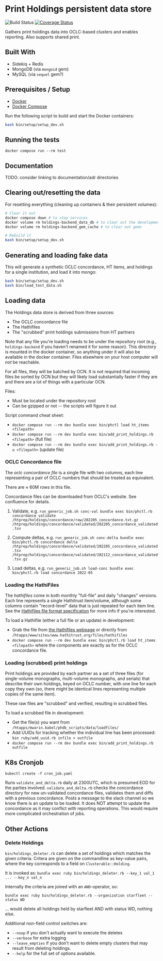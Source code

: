 # Print Holdings persistent data store

![Build Status](https://github.com/hathitrust/holdings-backend/workflows/Docker%20Build/badge.svg)
[![Coverage Status](https://coveralls.io/repos/github/hathitrust/holdings-backend/badge.svg?branch=main)](https://coveralls.io/github/hathitrust/holdings-backend-?branch=main)

Gathers print holdings data into OCLC-based clusters and enables reporting.
Also supports shared print.

## Built With
- Sidekiq + Redis
- MongoDB (via `mongoid` gem)
- MySQL (via `sequel` gem?)

## Prerequisites / Setup

* [Docker](https://docs.docker.com/install/)
* [Docker Compose](https://docs.docker.com/compose/install/)

Run the following script to build and start the Docker containers:

```bash
bash bin/setup/setup_dev.sh
```

## Running the tests

`docker compose run --rm test`

## Documentation

TODO: consider linking to documentation/adr directories


## Clearing out/resetting the data
For resetting everything (cleaning up containers & their persistent volumes):

```bash
# Clear it out
docker compose down # to stop services
docker volume rm holdings-backend_data_db # to clear out the development database
docker volume rm holdings-backend_gem_cache # to clear out gems

# Rebuild it
bash bin/setup/setup_dev.sh
```

## Generating and loading fake data

This will generate a synthetic OCLC concordance, HT items, and holdings for a
single institution, and load it into mongo:

```bash
bash bin/setup/setup_dev.sh
bash bin/load_test_data.sh
```

## Loading data

The Holdings data store is derived from three sources:
  * The OCLC concordance file
  * The Hathifiles
  * The "scrubbed" print holdings submissions from HT partners
  
Note that any file you're loading needs to be under the repository 
root (e.g., `holdings-backend` if you haven't renamed it for some reason).
This directory is mounted in the docker container, so anything under
it will also be available in the docker container. Files elsewhere on 
your host computer will *not* be reachable.

For all files, they will be batched by OCN. It is not required that incoming
files be sorted by OCN but they will likely load substantially faster if they
are and there are a lot of things with a particular OCN.

Files:
* Must be located under the repository root
* Can be gzipped or not -- the scripts will figure it out

Script command cheat sheet:
* `docker compose run --rm dev bundle exec bin/phctl load ht_items <filepath>`
* `docker compose run --rm dev bundle exec bin/add_print_holdings.rb
 <filepath>` (full file)
* `docker compose run --rm dev bundle exec bin/add_print_holdings.rb -u
 <filepath>` (update file)


### OCLC Concordance file 

The _oclc concordance file_ is a single file with two columns, each line
representing a pair of OCLC numbers that should be treated as equivalent.

There are ≈ 60M rows in this file. 

Concordance files can be downloaded from OCLC's website. See confluence for details.

1. Validate, e.g. 
  `run_generic_job.sh conc-val bundle exec bin/phctl.rb concordance validate /htprep/holdings/concordance/raw/202205_concordance.txt.gz /htprep/holdings/concordance/validated/202205_concordance_validated.tsv`

2. Compute deltas, e.g. 
  `run_generic_job.sh conc-delta bundle exec bin/phctl.rb concordance delta /htprep/holdings/concordance/validated/202205_concordance_validated.tsv /htprep/holdings/concordance/validated/202112_concordance_validated.tsv.gz`

3. Load deltas, e.g.
  `run_generic_job.sh load-conc bundle exec bin/phctl.rb load concordance 2022-05`
  
### Loading the HathiFiles

The _hathifiles_ come in both monthly "full-file" and daily "changes"
versions. Each line represents a single Hathitrust item/volume,
although some columns contain "record-level" data that is just repeated
for each item line. See the 
[Hathifiles file format specification](https://www.hathitrust.org/hathifiles_description)
for more info if you're interested.

To load a Hathifile (either a full file or an update) in development:
  * Grab the file from [the Hathifiles webpage](https://www.hathitrust.org/hathifiles)
  or directly from `/htapps/www/sites/www.hathitrust.org/files/hathifiles`
  * `docker compose run --rm dev bundle exec bin/phctl.rb load ht_items <filepath>`
  where the components are exactly as for the OCLC concordance file.

### Loading (scrubbed) print holdings

Print holdings are provided by each partner as a set of three files 
(for single-volume monographs, multi-volume monographs, and serials)
that describe their own holdings, keyed on OCLC number, with one line for
each copy they own (so, there might be identical lines representing multiple
copies of the same item). 

These raw files are "scrubbed" and verified, resulting in scrubbed files.

To load a scrubbed file in development:
  * Get the file(s) you want from `/htapps/mwarin.babel/phdb_scripts/data/loadfiles/`
  * Add UUIDs for tracking whether the individual line has been processed: `bin ruby/add_uuid.rb infile > outfile`
  * `docker compose run --rm dev bundle exec bin/add_print_holdings.rb outfile`

## K8s Cronjob
`kubectl create -f cron_job.yaml`

Runs `validate_and_delta.rb` daily at 2300UTC, which is presumed EOD for the parties involved.
`validate_and_delta.rb` checks the concordance directory for new un-validated concordance files, validates them and diffs with a previous concordance.
Posts a message to the slack channel so we know there is an update to be loaded. 
It does NOT attempt to update the concordance as it may conflict with reporting operations. This would require more complicated orchestration of jobs.

## Other Actions

### Delete Holdings

`bin/holdings_deleter.rb` can delete a set of holdings which matches the given criteria.
Critera are given on the commandline as key-value pairs, where the key corresponds to a field on `Clusterable::Holding`.

It is invoked as:
`bundle exec ruby bin/holdings_deleter.rb --key_1 val_1 ... --key_n val_n`

Internally the criteria are joined with an `AND`-operator, so:

`bundle exec ruby bin/holdings_deleter.rb --organization starfleet --status WD`

... would delete all holdings held by starfleet AND with status WD, nothing else.

Additional non-field control switches are: 

* `--noop` if you don't actually want to execute the deletes
* `--verbose` for extra logging
* `--leave_empties` if you don't want to delete empty clusters that may result from deleting holdings.
* `--help` for the full set of options available.
